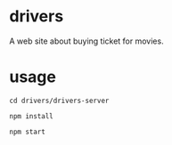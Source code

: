 # drivers
A web site about buying ticket for movies.

# usage
``` 
cd drivers/drivers-server
```
``` 
npm install
```
```
npm start
```
